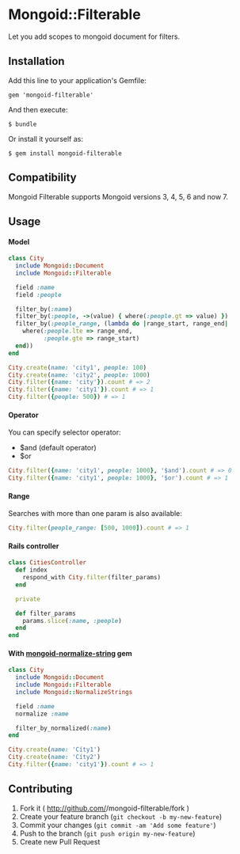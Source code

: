 # Mongoid::Filterable

Let you add scopes to mongoid document for filters.

## Installation

Add this line to your application's Gemfile:

    gem 'mongoid-filterable'

And then execute:

    $ bundle

Or install it yourself as:

    $ gem install mongoid-filterable

## Compatibility

Mongoid Filterable supports Mongoid versions 3, 4, 5, 6 and now 7.

## Usage

#### Model

```ruby
class City
  include Mongoid::Document
  include Mongoid::Filterable

  field :name
  field :people

  filter_by(:name)
  filter_by(:people, ->(value) { where(:people.gt => value) })
  filter_by(:people_range, (lambda do |range_start, range_end|
    where(:people.lte => range_end,
          :people.gte => range_start)
  end))
end

City.create(name: 'city1', people: 100)
City.create(name: 'city2', people: 1000)
City.filter({name: 'city'}).count # => 2
City.filter({name: 'city1'}).count # => 1
City.filter({people: 500}) # => 1
```

#### Operator

You can specify selector operator:

* $and (default operator)
* $or

```ruby
City.filter({name: 'city1', people: 1000}, '$and').count # => 0
City.filter({name: 'city1', people: 1000}, '$or').count # => 1
```

#### Range

Searches with more than one param is also available:

```ruby
City.filter(people_range: [500, 1000]).count # => 1
```

#### Rails controller

```ruby
class CitiesController
  def index
    respond_with City.filter(filter_params)
  end

  private

  def filter_params
    params.slice(:name, :people)
  end
end
```

#### With [mongoid-normalize-string](https://github.com/nosolosoftware/mongoid-normalize-strings) gem

```ruby
class City
  include Mongoid::Document
  include Mongoid::Filterable
  include Mongoid::NormalizeStrings

  field :name
  normalize :name

  filter_by_normalized(:name)
end

City.create(name: 'Cíty1')
City.create(name: 'Cíty2')
City.filter({name: 'city1'}).count # => 1
```

## Contributing

1. Fork it ( http://github.com/<my-github-username>/mongoid-filterable/fork )
2. Create your feature branch (`git checkout -b my-new-feature`)
3. Commit your changes (`git commit -am 'Add some feature'`)
4. Push to the branch (`git push origin my-new-feature`)
5. Create new Pull Request

